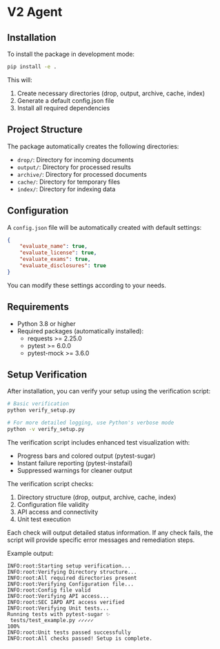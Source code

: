 # V2 Agent


## Installation

To install the package in development mode:

```bash
pip install -e .
```

This will:
1. Create necessary directories (drop, output, archive, cache, index)
2. Generate a default config.json file
3. Install all required dependencies

## Project Structure

The package automatically creates the following directories:
- `drop/`: Directory for incoming documents
- `output/`: Directory for processed results
- `archive/`: Directory for processed documents
- `cache/`: Directory for temporary files
- `index/`: Directory for indexing data

## Configuration

A `config.json` file will be automatically created with default settings:
```json
{
    "evaluate_name": true,
    "evaluate_license": true,
    "evaluate_exams": true,
    "evaluate_disclosures": true
}
```

You can modify these settings according to your needs.

## Requirements

- Python 3.8 or higher
- Required packages (automatically installed):
  - requests >= 2.25.0
  - pytest >= 6.0.0
  - pytest-mock >= 3.6.0 

## Setup Verification

After installation, you can verify your setup using the verification script:

```bash
# Basic verification
python verify_setup.py

# For more detailed logging, use Python's verbose mode
python -v verify_setup.py
```

The verification script includes enhanced test visualization with:
- Progress bars and colored output (pytest-sugar)
- Instant failure reporting (pytest-instafail)
- Suppressed warnings for cleaner output

The verification script checks:
1. Directory structure (drop, output, archive, cache, index)
2. Configuration file validity
3. API access and connectivity
4. Unit test execution

Each check will output detailed status information. If any check fails, the script will provide specific error messages and remediation steps.

Example output:
```
INFO:root:Starting setup verification...
INFO:root:Verifying Directory structure...
INFO:root:All required directories present
INFO:root:Verifying Configuration file...
INFO:root:Config file valid
INFO:root:Verifying API access...
INFO:root:SEC IAPD API access verified
INFO:root:Verifying Unit tests...
Running tests with pytest-sugar ✨ 
 tests/test_example.py ✓✓✓✓✓                                              100% 
INFO:root:Unit tests passed successfully
INFO:root:All checks passed! Setup is complete.
``` 